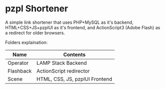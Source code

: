 # pzpl Shortener

A simple link shortener that uses PHP+MySQL as it's backend, HTML+CSS+JS+pzplUI as it's frontend, and ActionScript3 (Adobe Flash) as a redirect for older browsers.

Folders explaination:

| Name      	| Contents                       	|
|-----------	|--------------------------------	|
| Operator  	| LAMP Stack Backend             	|
| Flashback 	| ActionScript redirector        	|
| Scene     	| HTML, CSS, JS, pzplUI Frontend 	|